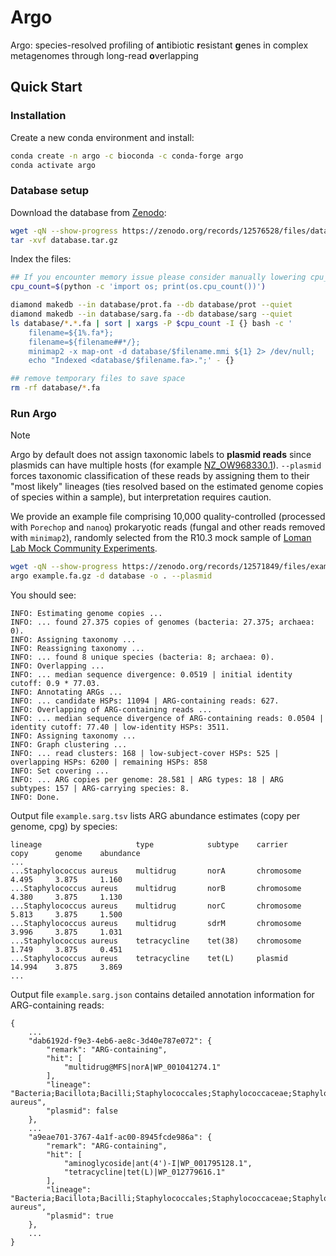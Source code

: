 # Argo
Argo: species-resolved profiling of **a**ntibiotic **r**esistant **g**enes in complex metagenomes through long-read **o**verlapping

## Quick Start
### Installation
Create a new conda environment and install:
```bash
conda create -n argo -c bioconda -c conda-forge argo
conda activate argo
```

### Database setup
Download the database from [Zenodo](https://zenodo.org/records/12576528):
```bash
wget -qN --show-progress https://zenodo.org/records/12576528/files/database.tar.gz
tar -xvf database.tar.gz
```

Index the files:
```bash
## If you encounter memory issue please consider manually lowering cpu_count or simply set cpu_count=1
cpu_count=$(python -c 'import os; print(os.cpu_count())')

diamond makedb --in database/prot.fa --db database/prot --quiet
diamond makedb --in database/sarg.fa --db database/sarg --quiet
ls database/*.*.fa | sort | xargs -P $cpu_count -I {} bash -c '
    filename=${1%.fa*};
    filename=${filename##*/};
    minimap2 -x map-ont -d database/$filename.mmi ${1} 2> /dev/null;
    echo "Indexed <database/$filename.fa>.";' - {}

## remove temporary files to save space
rm -rf database/*.fa
```

### Run Argo
> [!NOTE]
> Argo by default does not assign taxonomic labels to **plasmid reads** since plasmids can have multiple hosts (for example [NZ_OW968330.1](https://www.ncbi.nlm.nih.gov/nuccore/NZ_OW968330.1)). `--plasmid` forces taxonomic classification of these reads by assigning them to their "most likely" lineages (ties resolved based on the estimated genome copies of species within a sample), but interpretation requires caution.

We provide an example file comprising 10,000 quality-controlled (processed with `Porechop` and `nanoq`) prokaryotic reads (fungal and other reads removed with `minimap2`), randomly selected from the R10.3 mock sample of [Loman Lab Mock Community Experiments](https://lomanlab.github.io/mockcommunity/r10.html).
```bash
wget -qN --show-progress https://zenodo.org/records/12571849/files/example.fa.gz
argo example.fa.gz -d database -o . --plasmid
```

You should see:
```
INFO: Estimating genome copies ...
INFO: ... found 27.375 copies of genomes (bacteria: 27.375; archaea: 0).
INFO: Assigning taxonomy ...
INFO: Reassigning taxonomy ...
INFO: ... found 8 unique species (bacteria: 8; archaea: 0).
INFO: Overlapping ...
INFO: ... median sequence divergence: 0.0519 | initial identity cutoff: 0.9 * 77.03.
INFO: Annotating ARGs ...
INFO: ... candidate HSPs: 11094 | ARG-containing reads: 627.
INFO: Overlapping of ARG-containing reads ...
INFO: ... median sequence divergence of ARG-containing reads: 0.0504 | identity cutoff: 77.40 | low-identity HSPs: 3511.
INFO: Assigning taxonomy ...
INFO: Graph clustering ...
INFO: ... read clusters: 168 | low-subject-cover HSPs: 525 | overlapping HSPs: 6200 | remaining HSPs: 858
INFO: Set covering ...
INFO: ... ARG copies per genome: 28.581 | ARG types: 18 | ARG subtypes: 157 | ARG-carrying species: 8.
INFO: Done.
```

Output file `example.sarg.tsv` lists ARG abundance estimates (copy per genome, cpg) by species:
```
lineage                     type            subtype    carrier       copy      genome    abundance
...
...Staphylococcus aureus    multidrug       norA       chromosome    4.495     3.875     1.160
...Staphylococcus aureus    multidrug       norB       chromosome    4.380     3.875     1.130
...Staphylococcus aureus    multidrug       norC       chromosome    5.813     3.875     1.500
...Staphylococcus aureus    multidrug       sdrM       chromosome    3.996     3.875     1.031
...Staphylococcus aureus    tetracycline    tet(38)    chromosome    1.749     3.875     0.451
...Staphylococcus aureus    tetracycline    tet(L)     plasmid       14.994    3.875     3.869
...
```

Output file `example.sarg.json` contains detailed annotation information for ARG-containing reads:
```
{
    ...
    "dab6192d-f9e3-4eb6-ae8c-3d40e787e072": {
        "remark": "ARG-containing",
        "hit": [
            "multidrug@MFS|norA|WP_001041274.1"
        ],
        "lineage": "Bacteria;Bacillota;Bacilli;Staphylococcales;Staphylococcaceae;Staphylococcus;Staphylococcus aureus",
        "plasmid": false
    },
    ...
    "a9eae701-3767-4a1f-ac00-8945fcde986a": {
        "remark": "ARG-containing",
        "hit": [
            "aminoglycoside|ant(4')-I|WP_001795128.1",
            "tetracycline|tet(L)|WP_012779616.1"
        ],
        "lineage": "Bacteria;Bacillota;Bacilli;Staphylococcales;Staphylococcaceae;Staphylococcus;Staphylococcus aureus",
        "plasmid": true
    },
    ...
}
```
